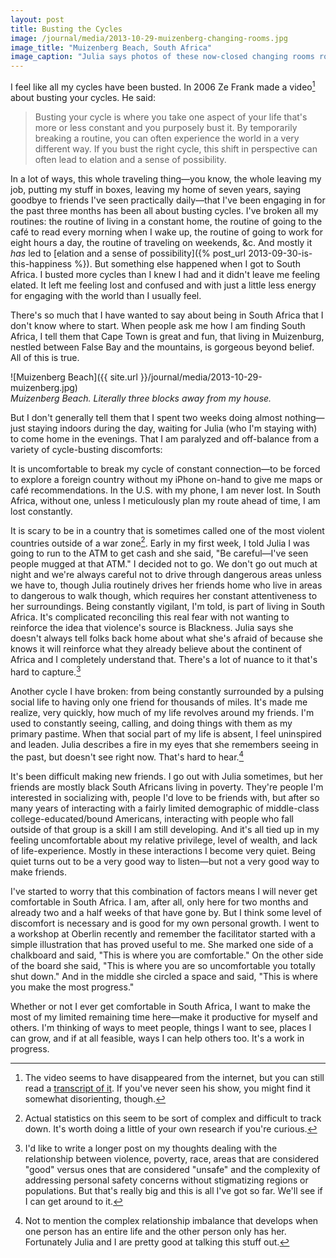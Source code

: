 ```yaml
---
layout: post
title: Busting the Cycles
image: /journal/media/2013-10-29-muizenberg-changing-rooms.jpg
image_title: "Muizenberg Beach, South Africa"
image_caption: "Julia says photos of these now-closed changing rooms routinely win photo contests, even though they're basically <a href=\"https://www.google.com/search?q=houses+on+a+beach+photo+south+africa+muizenberg&amp;tbm=isch\">a dime a dozen</a>."
---
```



I feel like all my cycles have been busted. In 2006 Ze Frank made a video[^video] about busting your cycles. He said:

> Busting your cycle is where you take one aspect of your life that's more or less constant and you purposely bust it. By temporarily breaking a routine, you can often experience the world in a very different way. If you bust the right cycle, this shift in perspective can often lead to elation and a sense of possibility.

In a lot of ways, this whole traveling thing—you know, the whole leaving my job, putting my stuff in boxes, leaving my home of seven years, saying goodbye to friends I've seen practically daily—that I've been engaging in for the past three months has been all about busting cycles. I've broken all my routines: the routine of living in a constant home, the routine of going to the café to read every morning when I wake up, the routine of going to work for eight hours a day, the routine of traveling on weekends, &c. And mostly it *has* led to [elation and a sense of possibility]({% post_url 2013-09-30-is-this-happiness %}). But something else happened when I got to South Africa. I busted more cycles than I knew I had and it didn't leave me feeling elated. It left me feeling lost and confused and with just a little less energy for engaging with the world than I usually feel.


There's so much that I have wanted to say about being in South Africa that I don't know where to start. When people ask me how I am finding South Africa, I tell them that Cape Town is great and fun, that living in Muizenburg, nestled between False Bay and the mountains, is gorgeous beyond belief. All of this is true.

![Muizenberg Beach]({{ site.url }}/journal/media/2013-10-29-muizenberg.jpg)  
*Muizenberg Beach. Literally three blocks away from my house.*

But I don't generally tell them that I spent two weeks doing almost nothing—just staying indoors during the day, waiting for Julia (who I'm staying with) to come home in the evenings. That I am paralyzed and off-balance from a variety of cycle-busting discomforts:

It is uncomfortable to break my cycle of constant connection—to be forced to explore a foreign country without my iPhone on-hand to give me maps or café recommendations. In the U.S. with my phone, I am never lost. In South Africa, without one, unless I meticulously plan my route ahead of time, I am lost constantly.

It is scary to be in a country that is sometimes called one of the most violent countries outside of a war zone[^stats]. Early in my first week, I told Julia I was going to run to the ATM to get cash and she said, "Be careful—I've seen people mugged at that ATM." I decided not to go. We don't go out much at night and we're always careful not to drive through dangerous areas unless we have to, though Julia routinely drives her friends home who live in areas to dangerous to walk though, which requires her constant attentiveness to her surroundings. Being constantly vigilant, I'm told, is part of living in South Africa. It's complicated reconciling this real fear with not wanting to reinforce the idea that violence's source is Blackness. Julia says she doesn't always tell folks back home about what she's afraid of because she knows it will reinforce what they already believe about the continent of Africa and I completely understand that. There's a lot of nuance to it that's hard to capture.[^violence]

Another cycle I have broken: from being constantly surrounded by a pulsing social life to having only one friend for thousands of miles. It's made me realize, very quickly, how much of my life revolves around my friends. I'm used to constantly seeing, calling, and doing things with them as my primary pastime. When that social part of my life is absent, I feel uninspired and leaden. Julia describes a fire in my eyes that she remembers seeing in the past, but doesn't see right now. That's hard to hear.[^julia]

It's been difficult making new friends. I go out with Julia sometimes, but her friends are mostly black South Africans living in poverty. They're people I'm interested in socializing with, people I'd love to be friends with, but after so many years of interacting with a fairly limited demographic of middle-class college-educated/bound Americans, interacting with people who fall outside of that group is a skill I am still developing. And it's all tied up in my feeling uncomfortable about my relative privilege, level of wealth, and lack of life-experience. Mostly in these interactions I become very quiet. Being quiet turns out to be a very good way to listen—but not a very good way to make friends.

I've started to worry that this combination of factors means I will never get comfortable in South Africa. I am, after all, only here for two months and already two and a half weeks of that have gone by. But I think some level of discomfort is necessary and is good for my own personal growth. I went to a workshop at Oberlin recently and remember the facilitator started with a simple illustration that has proved useful to me. She marked one side of a chalkboard and said, "This is where you are comfortable." On the other side of the board she said, "This is where you are so uncomfortable you totally shut down." And in the middle she circled a space and said, "This is where you make the most progress."

Whether or not I ever get comfortable in South Africa, I want to make the most of my limited remaining time here—make it productive for myself and others. I'm thinking of ways to meet people, things I want to see, places I can grow, and if at all feasible, ways I can help others too. It's a work in progress.

[^video]: The video seems to have disappeared from the internet, but you can still read a [transcript of it](http://www.zefrank.com/thewiki/the_show:_09-20-06). If you've never seen his show, you might find it somewhat disorienting, though.
[^stats]: Actual statistics on this seem to be sort of complex and difficult to track down. It's worth doing a little of your own research if you're curious.
[^violence]: I'd like to write a longer post on my thoughts dealing with the relationship between violence, poverty, race, areas that are considered "good" versus ones that are considered "unsafe" and the complexity of addressing personal safety concerns without stigmatizing regions or populations. But that's really big and this is all I've got so far. We'll see if I can get around to it.
[^julia]: Not to mention the complex relationship imbalance that develops when one person has an entire life and the other person only has her. Fortunately Julia and I are pretty good at talking this stuff out.
